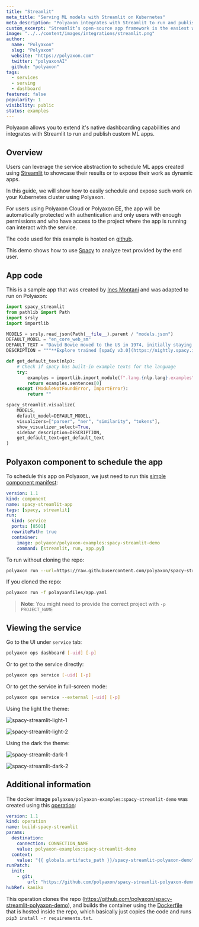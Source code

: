 ```yaml
---
title: "Streamlit"
meta_title: "Serving ML models with Streamlit on Kubernetes"
meta_description: "Polyaxon integrates with Streamlit to run and publish custom ML apps on Kubernetes."
custom_excerpt: "Streamlit’s open-source app framework is the easiest way for data scientists and machine learning engineers to create beautiful, performant apps in only a few hours!  All in pure Python."
image: "../../content/images/integrations/streamlit.png"
author:
  name: "Polyaxon"
  slug: "Polyaxon"
  website: "https://polyaxon.com"
  twitter: "polyaxonAI"
  github: "polyaxon"
tags:
  - services
  - serving
  - dashboard
featured: false
popularity: 1
visibility: public
status: examples
---
```


Polyaxon allows you to extend it's native dashboarding capabilities and integrates with Streamlit to run and publish custom ML apps.

## Overview

Users can leverage the service abstraction to schedule ML apps created using [Streamlit](https://streamlit.io/) to showcase their results or to expose their work as dynamic apps.

In this guide, we will show how to easily schedule and expose such work on your Kubernetes cluster using Polyaxon.

For users using Polyaxon Cloud or Polyaxon EE, the app will be automatically protected with authentication and only users with enough permissions 
and who have access to the project where the app is running can interact with the service.

The code used for this example is hosted on [github](https://github.com/polyaxon/spacy-streamlit-polyaxon-demo).

This demo shows how to use [Spacy](https://spacy.io/) to analyze text provided by the end user. 

## App code

This is a sample app that was created by [Ines Montani](https://github.com/ines) and was adapted to run on Polyaxon:

```python
import spacy_streamlit
from pathlib import Path
import srsly
import importlib

MODELS = srsly.read_json(Path(__file__).parent / "models.json")
DEFAULT_MODEL = "en_core_web_sm"
DEFAULT_TEXT = "David Bowie moved to the US in 1974, initially staying in New York City before settling in Los Angeles."
DESCRIPTION = """**Explore trained [spaCy v3.0](https://nightly.spacy.io) pipelines**"""

def get_default_text(nlp):
    # Check if spaCy has built-in example texts for the language
    try:
        examples = importlib.import_module(f".lang.{nlp.lang}.examples", "spacy")
        return examples.sentences[0]
    except (ModuleNotFoundError, ImportError):
        return ""

spacy_streamlit.visualize(
    MODELS,
    default_model=DEFAULT_MODEL,
    visualizers=["parser", "ner", "similarity", "tokens"],
    show_visualizer_select=True,
    sidebar_description=DESCRIPTION,
    get_default_text=get_default_text
)
```

## Polyaxon component to schedule the app

To schedule this app on Polyaxon, we just need to run this [simple component manifest](https://github.com/polyaxon/spacy-streamlit-polyaxon-demo/blob/master/polyaxonfiles/app.yaml): 

```yaml
version: 1.1
kind: component
name: spacy-streamlit-app
tags: [spacy, streamlit]
run:
  kind: service
  ports: [8501]
  rewritePath: true
  container:
    image: polyaxon/polyaxon-examples:spacy-streamlit-demo
    command: [streamlit, run, app.py]
```

To run without cloning the repo:

```bash
polyaxon run --url=https://raw.githubusercontent.com/polyaxon/spacy-streamlit-polyaxon-demo/master/polyaxonfiles/app.yaml
```

If you cloned the repo:

```bash
polyaxon run -f polayxonfiles/app.yaml
```

> **Note**: You might need to provide the correct project with `-p PROJECT_NAME`


## Viewing the service 

Go to the UI under `service` tab:

```bash
polyaxon ops dashboard [-uid] [-p]
```

Or to get to the service directly:

```bash
polyaxon ops service [-uid] [-p]
```

Or to get the service in full-screen mode:

```bash
polyaxon ops service --external [-uid] [-p]
```

Using the light the theme:

![spacy-streamlit-light-1](../../content/images/integrations/streamlit/spacy-streamlit-light-1.png)

![spacy-streamlit-light-2](../../content/images/integrations/streamlit/spacy-streamlit-light-2.png)

Using the dark the theme:

![spacy-streamlit-dark-1](../../content/images/integrations/streamlit/spacy-streamlit-dark-1.png)

![spacy-streamlit-dark-2](../../content/images/integrations/streamlit/spacy-streamlit-dark-2.png)

## Additional information

The docker image `polyaxon/polyaxon-examples:spacy-streamlit-demo` was created using this [operation](https://github.com/polyaxon/spacy-streamlit-polyaxon-demo/blob/master/polyaxonfiles/build.yaml):

```yaml
version: 1.1
kind: operation
name: build-spacy-streamlit
params:
  destination:
    connection: CONNECTION_NAME
    value: polyaxon-examples:spacy-streamlit-demo
  context:
    value: "{{ globals.artifacts_path }}/spacy-streamlit-polyaxon-demo"
runPatch:
  init:
    - git:
        url: "https://github.com/polyaxon/spacy-streamlit-polyaxon-demo"
hubRef: kaniko
```

This operation clones the repo (https://github.com/polyaxon/spacy-streamlit-polyaxon-demo), 
and builds the container using the [Dockerfile](https://github.com/polyaxon/spacy-streamlit-polyaxon-demo/blob/master/Dockerfile) 
that is hosted inside the repo, which basically just copies the code and runs `pip3 install -r requirements.txt`.
